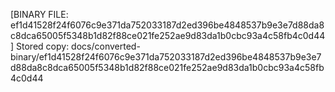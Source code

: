 [BINARY FILE: ef1d41528f24f6076c9e371da752033187d2ed396be4848537b9e3e7d88da8c8dca65005f5348b1d82f88ce021fe252ae9d83da1b0cbc93a4c58fb4c0d44]
Stored copy: docs/converted-binary/ef1d41528f24f6076c9e371da752033187d2ed396be4848537b9e3e7d88da8c8dca65005f5348b1d82f88ce021fe252ae9d83da1b0cbc93a4c58fb4c0d44
